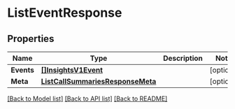 # ListEventResponse

## Properties

Name | Type | Description | Notes
------------ | ------------- | ------------- | -------------
**Events** | [**[]InsightsV1Event**](InsightsV1Event.md) |  |[optional] 
**Meta** | [**ListCallSummariesResponseMeta**](ListCallSummariesResponseMeta.md) |  |[optional] 

[[Back to Model list]](../README.md#documentation-for-models) [[Back to API list]](../README.md#documentation-for-api-endpoints) [[Back to README]](../README.md)


